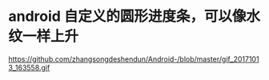 # android 自定义的圆形进度条，可以像水纹一样上升
https://github.com/zhangsongdeshendun/Android-/blob/master/gif_20171013_163558.gif
